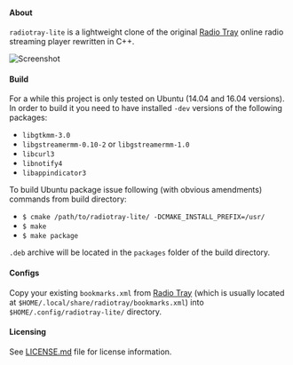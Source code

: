 #### About
```radiotray-lite``` is a lightweight clone of the original [Radio Tray](http://radiotray.sourceforge.net/) online radio streaming player rewritten in C++.

![Screenshot](images/radiotray-lite.png)

#### Build
For a while this project is only tested on Ubuntu (14.04 and 16.04 versions). In order to build it you need to have
installed ```-dev``` versions of the following packages:
* ```libgtkmm-3.0```
* ```libgstreamermm-0.10-2``` or ```libgstreamermm-1.0```
* ```libcurl3```
* ```libnotify4```
* ```libappindicator3```

To build Ubuntu package issue following (with obvious amendments) commands from build directory:
* ```$ cmake /path/to/radiotray-lite/ -DCMAKE_INSTALL_PREFIX=/usr/```
* ```$ make```
* ```$ make package```

```.deb``` archive will be located in the ```packages``` folder of the build directory.

#### Configs
Copy your existing ```bookmarks.xml``` from [Radio Tray](http://radiotray.sourceforge.net/) (which is usually located at
```$HOME/.local/share/radiotray/bookmarks.xml```) into ```$HOME/.config/radiotray-lite/``` directory.

#### Licensing
See [LICENSE.md](LICENSE.md) file for license information.
